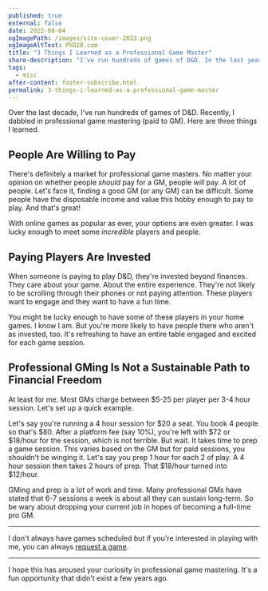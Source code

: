 ```yaml
---
published: true
external: false
date: 2022-08-04
ogImagePath: /images/site-cover-2023.png
ogImageAltText: PhD20.com
title: "3 Things I Learned as a Professional Game Master"
share-description: "I've run hundreds of games of D&D. In the last year, I dabbled in a few games as a professional game master (paid to GM). Here are three things I learned."
tags:
  - misc
after-content: footer-subscribe.html
permalink: 3-things-i-learned-as-a-professional-game-master
---
```


Over the last decade, I've run hundreds of games of D&D. Recently, I dabbled in professional game mastering (paid to GM). Here are three things I learned.

## People Are Willing to Pay 

There's definitely a market for professional game masters. No matter your opinion on whether people *should* pay for a GM, people *will* pay. A lot of people. Let's face it, finding a good GM (or any GM) can be difficult. Some people have the disposable income and value this hobby enough to pay to play. And that's great! 

With online games as popular as ever, your options are even greater. I was lucky enough to meet some *incredible* players and people.

## Paying Players Are Invested

When someone is paying to play D&D, they're invested beyond finances. They care about your game. About the entire experience. They're not likely to be scrolling through their phones or not paying attention. These players want to engage and they want to have a fun time. 

You might be lucky enough to have some of these players in your home games. I know I am. But you're more likely to have people there who aren't as invested, too. It's refreshing to have an entire table engaged and excited for each game session.

## Professional GMing Is Not a Sustainable Path to Financial Freedom

At least for me. Most GMs charge between $5-25 per player per 3-4 hour session. Let's set up a quick example.

Let's say you're running a 4 hour session for $20 a seat. You book 4 people so that's $80. After a platform fee (say 10%), you're left with $72 or $18/hour for the session, which is not terrible. But wait. It takes time to prep a game session. This varies based on the GM but for paid sessions, you shouldn't be winging it. Let's say you prep 1 hour for each 2 of play. A 4 hour session then takes 2 hours of prep. That $18/hour turned into $12/hour. 

GMing and prep is a lot of work and time. Many professional GMs have stated that 6-7 sessions a week is about all they can sustain long-term. So be wary about dropping your current job in hopes of becoming a full-time pro GM.

---

I don't always have games scheduled but if you're interested in playing with me, you can always [request a game](https://startplaying.games/request/gm/clb066jlx001q08lc1ia77ykm).

---

I hope this has aroused your curiosity in professional game mastering. It's a fun opportunity that didn't exist a few years ago.